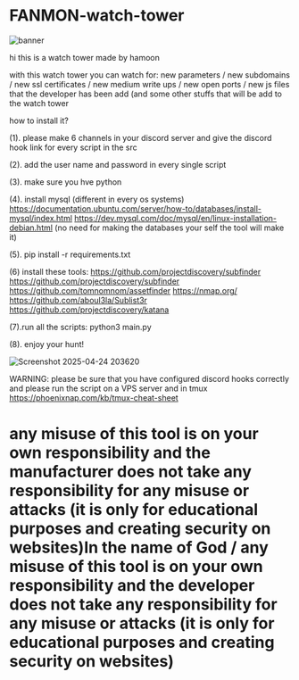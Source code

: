 # FANMON-watch-tower

![banner](https://github.com/user-attachments/assets/b2915a92-82db-4aaf-8a19-927ad51302d9)

hi this is a watch tower made by hamoon


with this watch tower you can watch for: new parameters / new subdomains / new ssl certificates / new medium write ups / new open ports / new js files that the developer has been add (and some other stuffs that will be add to the watch tower

how to install it? 

(1). please make 6 channels in your discord server and give the discord hook link for every script in the src

(2). add the user name and password in every single script

(3). make sure you hve python

(4). install mysql (different in every os systems)    https://documentation.ubuntu.com/server/how-to/databases/install-mysql/index.html https://dev.mysql.com/doc/mysql/en/linux-installation-debian.html (no need for making the databases your self the tool will make it)

(5). pip install -r requirements.txt

(6) install these tools: https://github.com/projectdiscovery/subfinder https://github.com/projectdiscovery/subfinder https://github.com/tomnomnom/assetfinder https://nmap.org/ https://github.com/aboul3la/Sublist3r https://github.com/projectdiscovery/katana

(7).run all the scripts: python3 main.py

(8). enjoy your hunt!

![Screenshot 2025-04-24 203620](https://github.com/user-attachments/assets/7d7c413e-b81e-41ff-98f6-7a9ad1e258e6)


WARNING: please be sure that you have configured discord hooks correctly and please run the script on a VPS server and in tmux https://phoenixnap.com/kb/tmux-cheat-sheet


# any misuse of this tool is on your own responsibility and the manufacturer does not take any responsibility for any misuse or attacks (it is only for educational purposes and creating security on websites)In the name of God / any misuse of this tool is on your own responsibility and the developer does not take any responsibility for any misuse or attacks (it is only for educational purposes and creating security on websites)
